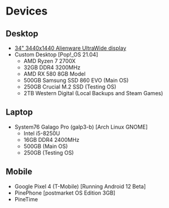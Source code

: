 # Devices

## Desktop 

- [34" 3440x1440 Alienware UltraWide display](https://www.newegg.com/p/N82E16824260555)
- Custom Desktop [Pop!_OS 21.04]
    - AMD Ryzen 7 2700X
    - 32GB DDR4 3200MHz
    - AMD RX 580 8GB Model
    - 500GB Samsung SSD 860 EVO (Main OS)
    - 250GB Crucial M.2 SSD (Testing OS)
    - 2TB Western Digital (Local Backups and Steam Games)

## Laptop

- System76 Galago Pro (galp3-b) [Arch Linux GNOME]
    - Intel i5-8250U
    - 16GB DDR4 2400MHz
    - 500GB (Main OS)
    - 250GB (Testing OS)

## Mobile

- Google Pixel 4 (T-Mobile) [Running Android 12 Beta]
- PinePhone [postmarket OS Edition 3GB]
- PineTime